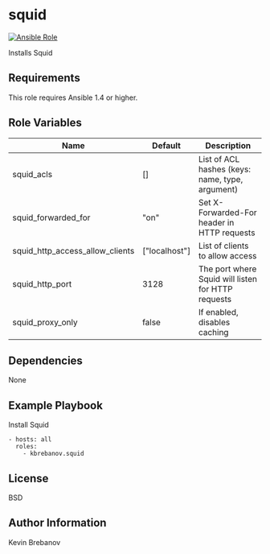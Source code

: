 squid
=====

[![Ansible Role](https://img.shields.io/ansible/role/5471.svg)](https://galaxy.ansible.com/list#/roles/5471)

Installs Squid

Requirements
------------

This role requires Ansible 1.4 or higher.

Role Variables
--------------

| Name                            | Default         | Description                                        |
|---------------------------------|-----------------|----------------------------------------------------|
| squid_acls                      | []              | List of ACL hashes (keys: name, type, argument)    |
| squid_forwarded_for             | "on"            | Set X-Forwarded-For header in HTTP requests        |
| squid_http_access_allow_clients | ["localhost"]   | List of clients to allow access                    |
| squid_http_port                 | 3128            | The port where Squid will listen for HTTP requests |
| squid_proxy_only                | false           | If enabled, disables caching                       |

Dependencies
------------

None

Example Playbook
----------------

Install Squid
```
- hosts: all
  roles:
    - kbrebanov.squid
```

License
-------

BSD

Author Information
------------------

Kevin Brebanov
